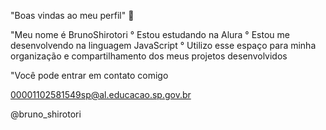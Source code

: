 "Boas vindas ao meu perfil" 🖤

"Meu nome é BrunoShirotori
° Estou estudando na Alura
° Estou me desenvolvendo na linguagem JavaScript
° Utilizo esse espaço para minha organização e compartilhamento dos meus projetos desenvolvidos 

"Você pode entrar em contato comigo 

00001102581549sp@al.educacao.sp.gov.br

@bruno_shirotori
